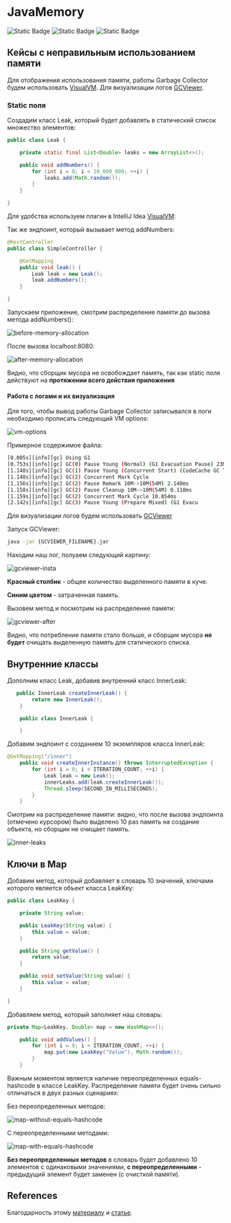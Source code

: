 # JavaMemory

![Static Badge](https://img.shields.io/badge/Java-blue)
![Static Badge](https://img.shields.io/badge/Visualvm-blue)
![Static Badge](https://img.shields.io/badge/GCViewer-blue)

## Кейсы с неправильным использованием памяти

Для отображения использования памяти, работы Garbage Collector будем использовать [VisualVM](https://visualvm.github.io/download.html). Для визуализации логов [GCViewer](https://github.com/chewiebug/GCViewer/wiki/Changelog).

### Static поля

Создадим класс Leak, который будет добавлять в статический список множество элементов:

```java
public class Leak {

    private static final List<Double> leaks = new ArrayList<>();

    public void addNumbers() {
        for (int i = 0; i < 10_000_000; ++i) {
            leaks.add(Math.random());
        }
    }

}
```

Для удобства используем плагин в IntelliJ Idea [VisualVM](https://plugins.jetbrains.com/plugin/7115-visualvm-launcher/):

Так же эндпоинт, который вызывает метод addNumbers:

```java
@RestController
public class SimpleController {

    @GetMapping
    public void leak() {
        Leak leak = new Leak();
        leak.addNumbers();
    }

}
```

Запускаем приложение, смотрим распределение памяти до вызова метода addNumbers():

![before-memory-allocation](./images/before-memory-allocation.png)

После вызова localhost:8080:

![after-memory-allocation](./images/after-memory-allocation.png)

Видно, что сборщик мусора не освобождает память, так как static поля действуют на **протяжении всего действия приложения**

#### Работа с логами и их визуализация

Для того, чтобы вывод работы Garbage Collector записывался в логи необходимо прописать следующий VM options:

![vm-options](./images/vm-options.png)

Примерное содержимое файла:

```bash
[0.005s][info][gc] Using G1
[0.753s][info][gc] GC(0) Pause Young (Normal) (G1 Evacuation Pause) 23M->6M(236M) 5.732ms
[1.148s][info][gc] GC(1) Pause Young (Concurrent Start) (CodeCache GC Threshold) 31M->8M(236M) 7.941ms
[1.148s][info][gc] GC(2) Concurrent Mark Cycle
[1.156s][info][gc] GC(2) Pause Remark 10M->10M(54M) 2.140ms
[1.158s][info][gc] GC(2) Pause Cleanup 10M->10M(54M) 0.110ms
[1.159s][info][gc] GC(2) Concurrent Mark Cycle 10.854ms
[2.142s][info][gc] GC(3) Pause Young (Prepare Mixed) (G1 Evacu
```

Для визуализации логов будем использовать [GCViewer](https://github.com/chewiebug/GCViewer/wiki/Changelog)

Запуск GCViewer:

```bash
java -jar {GCVIEWER_FILENAME}.jar
```

Находим наш лог, полуаем следующий картину:

![gcviewer-insta](./images/gcviewer-insta.png)

**Красный столбик** - общее количество выделенного памяти в куче.

**Синим цветом** - затраченная память.

Вызовем метод и посмотрим на распределение памяти:

![gcviewer-after](./images/gcviewer-after.png)

Видно, что потребление памяти стало больше, и сборщик мусора **не будет** очищать выделенную память для статического списка.

## Внутренние классы

Дополним класс Leak, добавив внутренний класс InnerLeak:

```java
   public InnerLeak createInnerLeak() {
        return new InnerLeak();
    }

    public class InnerLeak {

    }
```

Добавим эндпоинт с созданием 10 экземпляров класса InnerLeak:

```java
@GetMapping("/inner")
    public void createInnerInstance() throws InterruptedException {
        for (int i = 0; i < ITERATION_COUNT; ++i) {
            Leak leak = new Leak();
            innerLeaks.add(leak.createInnerLeak());
            Thread.sleep(SECOND_IN_MILLISECONDS);
        }
    }
```

Смотрим на распределение памяти: видно, что после вызова эндпоинта (отмечено курсором) было выделено 10 раз память на создание объекта, но сборщик не очищает память.

![inner-leaks](./images/inner-leaks.png)

## Ключи в Map

Добавим метод, который добавляет в словарь 10 значений, ключами которого является объект класса LeakKey:

```java
public class LeakKey {

    private String value;

    public LeakKey(String value) {
        this.value = value;
    }

    public String getValue() {
        return value;
    }

    public void setValue(String value) {
        this.value = value;
    }

}
```
Добавляем метод, который заполняет наш словарь:

```java
private Map<LeakKey, Double> map = new HashMap<>();

    public void addValues() {
        for (int i = 0; i < ITERATION_COUNT; ++i) {
            map.put(new LeakKey("Value"), Math.random());
        }
    }
```

Важным моментом является наличие переопределенных equals-hashcode в классе LeakKey. Распределение памяти будет очень сильно отличаться в двух разных сценариях:

Без переопределенных методов:

![map-without-equals-hashcode](./images/map-without-equals-hashcode.png)

С переопределенными методами:

![map-with-equals-hashcode](./images/map-with-equals-hashcode.png)

**Без переопределенных методов** в словарь будет добавлено 10 элементов с одинаковыми значениями, **с переопределенными** - предыдущий элемент будет заменен (с очисткой памяти).

## References

Благодарность этому [материалу](https://www.youtube.com/watch?v=IUUoMVaXzas) и [статье](https://javarush.com/groups/posts/6518-kofe-breyk-264-utechki-pamjati-java-kak-ikh-obnaruzhitjh-i-predotvratitjh).
